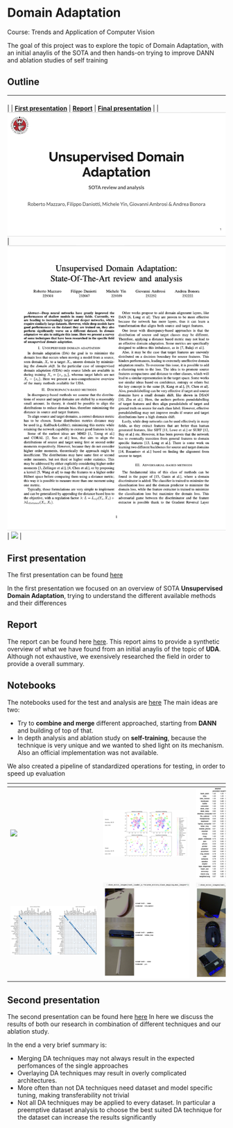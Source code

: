 # Domain Adaptation 
Course: Trends and Application of Computer Vision

The goal of this project was to explore the topic of Domain Adaptation, with an initial anaylis of the SOTA and then hands-on trying to improve DANN and ablation studies of self training

## Outline
|<div style="width:200px"></div>| <div style="width:200px"></div>| <div style="width:200px"></div>|
|--------------------------------------------------------------------------------------------------------------------------|---------------------------------------------------------------------------------------------------------------------------------|--------------------------------------------------------------------------------------------------------------------------------|
|
| <a href="docs/presentations/TACV-I-milestone.pdf" target="_blank"><b>First presentation</b></a> | <a href="docs/report/report.pdf" target="_blank"><b>Report</b></a> | <a href="docs/presentations/TACV-final-presentation.pdf" target="_blank"><b>Final presentation</b></a> |
| [![](docs/images/thumbnails/first%20presentation.png)](docs/presentations/TACV-I-milestone.pdf)              | [![](docs/images/thumbnails/report.png)](docs/report/report.pdf)         | [![](assets/presentation-thumbnail.png)](docs/presentations/TACV-final-presentation)        |

## First presentation
The first presentation can be found [here](docs/presentations/TACV-I-milestone.pdf)

In the first presentation we focused on an overview of SOTA **Unsupervised Domain Adaptation**, trying to understand the different available methods and their differences
## Report
The report can be found here [here](docs/report/report.pdf).
This report aims to provide a synthetic overview of what we have found from an initial anaylis of the topic of **UDA**. Although not exhaustive, we exensively researched the field in order to provide a overall summary.
## Notebooks
The notebooks used for the test and analysis are [here]()
The main ideas are two:
- Try to **combine and merge** different approached, starting from **DANN** and building of top of that. 
- In depth analysis and ablation study on **self-training**, because the technique is very unique and we wanted to shed light on its mechanism. Also an official implementation was not available. 

We also created a pipeline of standardized operations for testing, in order to speed up evaluation 

|<div style="width:200px"></div>| <div style="width:200px"></div>| <div style="width:200px"></div>|
|--------------------------------------------------------------------------------------------------------------------------|---------------------------------------------------------------------------------------------------------------------------------|--------------------------------------------------------------------------------------------------------------------------------|
| [![](docs/images/output.gif)](docs/images/output.gif)              | [![](docs/images/t-SNE.png)](docs/images/t-SNE.png)         | [![](docs/images/classification%20report.png)](docs/images/classification%20report.png)        |
|[![](docs/images/confusion%20matrixes.png)](docs/images/confusion%20matrixes.png)              | [![](docs/images/source_errors.png)](docs/images/source_errors.png)         | [![](docs/images/target_errors.png)](docs/images/target_errors.png)        |

## Second presentation
The second presentation can be found here [here](docs/presentations/TACV-final-presentation)
In here we discuss the results of both our research in combination of different techniques and our ablation study.

In the end a very brief summary is:
- Merging DA techniques may not always result in the expected perfomances of the single approaches
- Overlaying DA techniques may result in overly complicated architectures.
- More often than not DA techniques need dataset and model specific tuning, making transferability not trivial
- Not all DA techniques may be applied to every dataset. In particular a preemptive dataset analysis to choose the best suited DA technique for the dataset can increase the results significantly